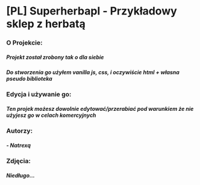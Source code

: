 # [PL] Superherbapl - Przykładowy sklep z herbatą 
<h3>O Projekcie:</h3>
<h5>Projekt został zrobony tak o dla siebie</h5>
<h5>Do stworzenia go  użyłem vanilla js, css, i oczywiście html + własna pseudo biblioteka</h5>
<h3>Edycja i używanie go:</h3>
<h5> Ten projek możesz dowolnie edytować/przerabiać pod warunkiem że nie użyjesz go w celach komercyjnych </h5>
<h3>Autorzy:</h3>
<h5>- Natrexq</h5>
<h3>Zdjęcia:</h3>
<h5>Niedługo...</h5>
